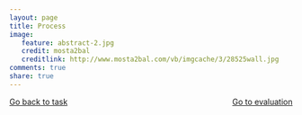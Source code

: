 ```yaml
---
layout: page 
title: Process
image: 
   feature: abstract-2.jpg
   credit: mosta2bal
   creditlink: http://www.mosta2bal.com/vb/imgcache/3/28525wall.jpg
comments: true
share: true 
---
```








<div style="float: left"> 
<a href="{{ site.url }}/webquest/defence/webquest-1/task-1/" class="btn">Go back to task</a>
</div>

<div style="float: right"> 
<a href="{{ site.url }}/webquest/defence/webquest-1/evaluation-1/" class="btn">Go to evaluation</a>
</div>
